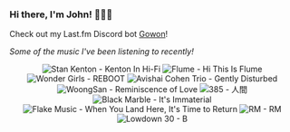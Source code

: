 ### Hi there, I'm John! 🏄🏻‍♂️

Check out my Last.fm Discord bot [Gowon](http://gowon.ca)!

_Some of the music I've been listening to recently!_


<!-- lastfm -->
<p align="center"><img src="https://lastfm.freetls.fastly.net/i/u/64s/ee4fc15e19b015ca1fbd17ed3125dbf7.jpg" title="Stan Kenton - Kenton In Hi-Fi"> <img src="https://lastfm.freetls.fastly.net/i/u/64s/4d13298ebe34d468cb4b8b71d7ebdf6f.jpg" title="Flume - Hi This Is Flume"> <img src="https://lastfm.freetls.fastly.net/i/u/64s/2a4987226f30b7edac005e50f25a5b0a.png" title="Wonder Girls - REBOOT"> <img src="https://lastfm.freetls.fastly.net/i/u/64s/2f1d02da3e9a463db2cba60167cffc73.jpg" title="Avishai Cohen Trio - Gently Disturbed"> <img src="https://lastfm.freetls.fastly.net/i/u/64s/15e8d9da514cad140353d0613695bf2c.jpg" title="WoongSan - Reminiscence of Love"> <img src="https://lastfm.freetls.fastly.net/i/u/64s/0ca686faaf5c4f5a8d278596055b81ad.png" title="385 - 人間"> <img src="https://lastfm.freetls.fastly.net/i/u/64s/24e4edf198f781d308eaf82c39dbbaf3.jpg" title="Black Marble - It's Immaterial"> <img src="https://lastfm.freetls.fastly.net/i/u/64s/3639854cc30b4b2f9298ab1403c9cd10.png" title="Flake Music - When You Land Here, It's Time to Return"> <img src="https://lastfm.freetls.fastly.net/i/u/64s/f02a18020b57b9206eb3b419b70ef538.png" title="RM - RM"> <img src="https://lastfm.freetls.fastly.net/i/u/64s/2a7e1dedf4e3b8248133f7f09167405a.jpg" title="Lowdown 30 - B"> </p>
